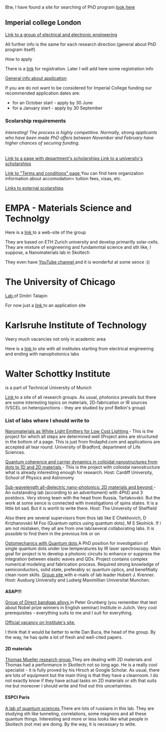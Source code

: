 <p>Btw, I have found a site for searching of PhD program <a href='https://www.findaphd.com/phds/physical-sciences/?10gk00'>look here</a></p>
<h2>Imperial college London</h2>
<a href="https://www.imperial.ac.uk/electrical-engineering/research/">Link to a group of electrical and electronic engineering </a>
<p>All further info is the same for each research direction (general about PhD program itself)</p>
<p>How to apply</p>
<p>
	There is a 
	<a href = "https://imperialuk.elluciancrmrecruit.com/Apply/Account/Login?ReturnUrl=%2fApply%2f">link</a> 
	for registration. Later I will add here some registration info
</p>
<p>
	<a href = "http://www.imperial.ac.uk/electrical-engineering/study/phd/">
		General info about application
	</a>
</p>
<p>
	If you are do not want to be considered for Imperial College funding our recommended application dates are:
	<ul>
	  <li>for an October start - apply by 30 June</li>
          <li>for a January start - apply by 30 September</li>
	</ul>
</p>
<h3>Scolarship requirements</h3>
<h6>Interesting! The process is highly competitive. Normally, strong 
applicants who have been made PhD offers between November 
and February have higher chances of securing funding.
</h6> 
<p>
  <a href = "http://www.imperial.ac.uk/electrical-engineering/study/phd/funding-and-scholarships/">
   Link to a page with department's scholarships
  </a>
  <a href = "http://www.imperial.ac.uk/study/pg/fees-and-funding/scholarships/"> 
   Link to a university's scholarships
  </a>

</p>
<p>
  <a href = "http://www.imperial.ac.uk/students/terms-and-conditions/">
   Link to "Terms and conditions" page
  </a> You can find here organization information about accomodation< tuition fees, visas, etc.
</p>
<p>
  <a href = "http://www.imperial.ac.uk/study/pg/fees-and-funding/scholarships/further-funding-opportunities/external/">
   Links to external scolarships
  </a>
</p>
<h1> EMPA - Materials Science and Technolgy </h1>
<div>
	<p>
	    Here is a <a href = "https://www.empa.ch/web/empa/"> 
	    link </a> to a web-site of the group
	</p>
	<p>
	    They are based on ETH Zurich university and develop primarilly solar-cells. They
	    are mixture of engineering and fundamrntal science and sth like, I suppose,
	    a Nanomaterials lab in Skoltech
	</p>
	<p>
	    They even have <a href = "https://www.youtube.com/user/EmpaChannel/videos">
	    YouTube channel </a> and it is wonderful at some sence :))
	</p>
</div>

<h1> The University of Chicago </h1>
<div>
<p>
	<a href = "https://talapinlab.uchicago.edu/"> Lab </a> 
	of Dmitri Talapin
</p>
<p>
	For now just a <a href = "https://apply-psd.uchicago.edu/apply/">
	link </a> to an application site
</p>
</div>

<div>
<h1> Karlsruhe Institute of Technology </h1>

<p> Veery much vacancies not only in academic area </p>
<p>
	Here is a 
	<a href="http://www.kit.edu/kit/english/institutes.php"> link </a>
	to site with all institutes starting from electrical engineering and ending with 
	nanophotonics labs
</p> 

</div>

<div>
<h1> Walter Schottky Institute </h1>
<p> is a part of Technical University of Munich </p>
<p>
  <a href="https://www.wsi.tum.de/index.php"> Link </a>
  to a site of all research groups. As usual, photonics prevails but there are
  some interesting topics on materials, 2D-fabrication or IR sources (VSCEL on heterojunctions - 
  they are studied by prof Belkin's group)
</p>
</div>

<div>
<h3> List of labs where I should write to </h3>
<p>
  <a href="https://www.findaphd.com/phds/project/nanomaterials-as-white-light-emitters-for-low-cost-lighting/?p86964">
  Nanomaterials as White Light Emitters for Low Cost Lighting </a>
  - This is the project for which all steps are determined well (Project aims are structured
  in the bottom of a page. This is just from findaphd.com and applications are accepted all
  tear round. University of Bradford, department of Life Sciences.
</p>

<p>
  <a href="https://www.findaphd.com/phds/project/quantum-coherence-and-carrier-dynamics-in-colloidal-nanostructures-from-dots-to-1d-and-2d-materials/?p106541">
  Quantum coherence and carrier dynamics in colloidal nanostructures from dots to 1D and 2D materials
  </a>
  - This is the project with colloidal nanostructure what is already interesting enough for research.
  Host: Cardiff University, School of Physics and Astronomy
</p>

<p>
  <a href="http://ldsd.group.shef.ac.uk/research/2d-materials/"> 
  Sub-wavelength all-dielectric nano-photonics: 2D materials and beyond </a>
  - An outstanding lab (according to an advertisment) with 4PhD and 3 postdocs. Very 
  strong team with the head from Russia, Tartakovskii. But the work at some sence is connected
  with investigations of spins states. It is a little bit sad. But it is worth to write there.
  Host: The University of Sheffield
</p>

<p>
  Also there are several supervisors from thos lab like E Chekhovich, D Krizhanovskii
  M Fox (Quantum optics using quantum dots), M S Skolnick. If i am not mistaken, they all
  are from one lab/several collaborating labs. It is possible to find them in the previous link or
  on <a href="https://www.sheffield.ac.uk/postgraduate/phd/scholarships/projects> this site </a>
  in the section "semiconductors" in Search
</p>

<p>
  <a href="https://www.cens.de/careers/international-call-for-phd-students-and-postdocs/krenner-phd-2020/">
  Optomechanics with Quantum dots </a>
  A PhD position for investigation of single quantum dots under low temperatures by IR laser
  spectroscopy. Main goal for project is to develop a photonic circuits to enhance or
  suppress the integration between elastic waves and QDs. Project contains complex numerical
  modeling and fabrication process. Required strong knowledge of semiconductors, solid state,
  preferably sc quantum optics, and benefitially clean room skills.
  <a href='http://www.physik.uni-augsburg.de/exp1/emmynoether/'> Group site </a> 
  with e-mails of lab leader Hubert J. Krenner.
  Host: Ausburg University and Ludwig Maximillian Universitat Munchen.
</p>

<p>
  <h4> ASAP!!! </h4>
  <a href='https://www.fz-juelich.de/pgi/pgi-9/EN/Forschung/001-High-Performance-IT/011-Group-IV-alloys/_node.html'>
  Group of Direct bandgap alloys </a>
  in Peter Grunberg (you remember that text about Nobel prize winners in English seminar)
  Institute in Julich. Very cool prerequisites - everything suits to me and I suit for everything.
  <p>
  <a href = 'https://www.fz-juelich.de/SharedDocs/Stellenangebote/_common/dna/2020D-020-EN-PGI-9.html?nn=722008'>
  Official vacancy on Institute's site. </a>
  </p>
  <p>
  I think that it would be better to write Dan Buca, the head of the group. By the way, he
  has quite a lot of fresh and well-cited papers.
  </p>
</p>
<p>
  <h4> 2D materials </h4>
  <a href='https://www.graphenelabs.at/'> Thomas Mueller research group </a>
  They are dealing with 2D materials and Thomas had a performance in Skoltech not so long
  ago. He is a really cool specialist - it is fully proved by his Hirsch at Google Scholar.
  As usual, there are lots of equipment but the main thing is that they have a cleanroom. I
  do not exactly know if they have actual tasks on 2D materials or sth that suits me but
  moreover I should write and find out this uncertainties.
</p>
<p>
  <h4> ESPCI Paris </h4>
  <a href="https://qs.lpem.espci.fr/home/jobs/"> A lab of quantum sciences </a>
  There are lots of russians in this lab. They are studying sth like tunneling, correlations,
  some magnons and all these quantum things. Interesting and more or less looks like 
  what people in Skoltech (not me) are doing. By the way, it is necessary to wtite.
</p>
</div>